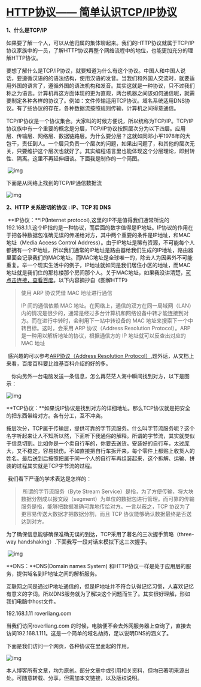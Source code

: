 # [HTTP协议—— 简单认识TCP/IP协议](https://www.cnblogs.com/roverliang/p/5176456.html)

**1、什么是TCP/IP** 

​      如果要了解一个人，可以从他归属的集体聊起来。我们的HTTP协议就属于TCP/IP协议家族中的一员，了解HTTP协议再整个网络流程中的地位，也能更加充分的理解HTTP协议。

​      要想了解什么是TCP/IP协议，就要知道为什么有这个协议。中国人和中国人说话，要遵循汉语的的语法结构，使用汉语的发音。当我们和外国人交流时，就要适用外国的语言了，遵循外国的语法机构和发音。其实这就是一种协议，只不过我们称之为语言。计算机再这方面体现的更为直观，两台机器之间该如何通信呢，就需要制定各种各样的协议了。例如：文件传输适用TCP协议。域名系统适用DNS协议。有了些协议的存在，各种数据流按照规则传输，计算机之间得意通信。

​       TCP/IP协议是一个协议集合。大家叫的时候方便说，所以统称为TCP/IP。TCP/IP协议族中有一个重要的概念是分层，TCP/IP协议按照层次分为以下四层。应用层、传输层、网络层、数据链路层。为什么要分层？这就如同邓小平1978年的大包干，责任到人。一个层只负责一个层次的问题，如果出问题了，和其他的层次无关，只要维护这个层次也就好了。其实编程语言里也能体现这个分层理论，即封转性、隔离。这里不再延伸细谈。下面我是制作的一个简图。

​      ![img](https://images2015.cnblogs.com/blog/785686/201602/785686-20160201222741647-914447447.png)

下面是从网络上找到的TCP/IP通信数据流

![img](https://images2015.cnblogs.com/blog/785686/201602/785686-20160201223112616-1937529463.jpg)

 

**2、HTTP 关系密切的协议 : IP、TCP 和 DNS**

​    **IP协议：**IP(Internet protocol),这里的IP不是值得我们通常所说的192.168.1.1.这个IP指的是一种协议，而后面的数字值得是IP地址。IP协议的作用在于把各种数据包准确无误的传递给对方，其中两个重要的条件是IP地址，和MAC地址（Media Access Control Address）。由于IP地址是稀有资源，不可能每个人都拥有一个IP地址，所以我们通常的IP地址是路由器给我们生成的IP地址，路由器里面会记录我们的MAC地址。而MAC地址是全球唯一的，除去人为因素外不可能重复。举一个现实生活中的例子，IP地址就如同是我们居住小区的地址，而MAC地址就是我们住的那栋楼那个房间那个人。关于MAC地址，如果我没讲清楚，[可点击连接，查看百度](http://baike.baidu.com/link?url=-z5R9CgQgbKA1Xho2ZBFcwX20tkmoiMAKSY9SyqCYZDTPD1b2x0uskUQd8wF3R0Dc6raIbRsHQJ31kORUQHofa)。以下内容摘抄自《图解HTTP》

>    使用 ARP 协议凭借 MAC 地址进行通信
>
>    IP 间的通信依赖 MAC 地址。在网络上，通信的双方在同一局域网（LAN）内的情况是很少的，通常是经过多台计算机和网络设备中转才能连接到对方。而在进行中转时，会利用下一站中转设备的 MAC 地址来搜索下一个中转目标。这时，会采用 ARP 协议（Address Resolution Protocol）。ARP 是一种用以解析地址的协议，根据通信方的 IP 地址就可以反查出对应的 MAC 地址

​    感兴趣的可以参考[ARP协议（Address Resolution Protocol）](http://baike.baidu.com/link?url=dn_IR6z6UCn4ePGYTJ95rI4A8FvdSSbwqRlMBRclG0-8YemVpjcudMAdOgCTyPpIjmX_2viVaEi-wCEl88WBs6ILWGeZoloSLKG5BZ6WbikHxHBHzPdONo34sFZF5glme7Zd5rFiMKG0QKa60ubC2GVAD8rOFh2yiUrKe-xvXmW),题外话，从文档上来看，百度百科要比维基百科介绍的好的多。

　你向另外一台电脑发送一条信息，怎么再茫茫人海中瞬间找到对方，以下是图示：

   

![img](https://images2015.cnblogs.com/blog/785686/201602/785686-20160201231521929-1635094019.png)

 

**TCP协议：**如果说IP协议是找到对方的详细地址。那么TCP协议就是把安全的把东西带给对方。各有分工，互不冲突。

​      按层次分，TCP属于传输层，提供可靠的字节流服务。什么叫字节流服务呢？这个名字听起来让人不知所以然，下面听下我通俗的解释。所谓的字节流，其实就类似于信息切割。比如你是一个卖自行车的，你要去送货。安装好的自行车，太过庞大，又不稳定，容易损伤。不如直接把自行车拆开来，每个零件上都贴上收货人的姓名。最后送到后按照把属于同一个人的自行车再组装起来，这个拆解、运输、拼装的过程其实就是TCP字节流的过程。

​     我们看下严谨的学术表达是怎样的：

> ​     所谓的字节流服务（Byte Stream Service）是指，为了方便传输，将大块数据分割成以报文段（segment）为单位的数据包进行管理。而可靠的传输服务是指，能够把数据准确可靠地传给对方。一言以蔽之，TCP 协议为了更容易传送大数据才把数据分割，而且 TCP 协议能够确认数据最终是否送达到对方。

​     为了确保信息能够确保准确无误的到达，TCP采用了著名的三次握手策略（three-way handshaking）.下面我写一段对话来模拟下这三次握手。

​     ![img](https://images2015.cnblogs.com/blog/785686/201602/785686-20160201234441944-1271451860.png)

**DNS：**DNS(Domain names System) 和HTTP协议一样是处于应用层的服务，提供域名到IP地址之间的解析服务。

互联网之间是通过IP地址通信的，但是IP地址并不符合认得记忆习惯，人喜欢记忆有意义的字词。所以DNS服务就为了解决这个问题而生了。其实很好理解，形如我们电脑中host文件。

192.168.1.11       roverliang.com  

当我们访问roverliang.com 的时候，电脑便不会去外网服务器上查询了，直接去访问192.168.1.111。这是一个简单的域名劫持，足以说明DNS的涵义了。

下面是我们访问一个网页，各种协议在里面起的作用。

![img](https://images2015.cnblogs.com/blog/785686/201602/785686-20160201235309225-1640442692.jpg)

 

本人博客所有文章，均为原创。部分文章中或引用相关资料，但均已著明来源出处。可随意转载、分享，但需加本文链接，以及版权说明。